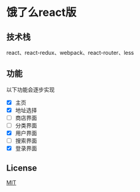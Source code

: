 # 饿了么react版
## 技术栈
react、react-redux、webpack、react-router、less
## 功能
以下功能会逐步实现
- [x] 主页
- [x] 地址选择
- [ ] 商店界面
- [ ] 分类界面
- [x] 用户界面
- [ ] 搜索界面
- [x] 登录界面

## License
[MIT](LICENSE)